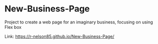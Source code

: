 # New-Business-Page
Project to create a web page for an imaginary business, focusing on using Flex box


Link: https://r-nelson85.github.io/New-Business-Page/
